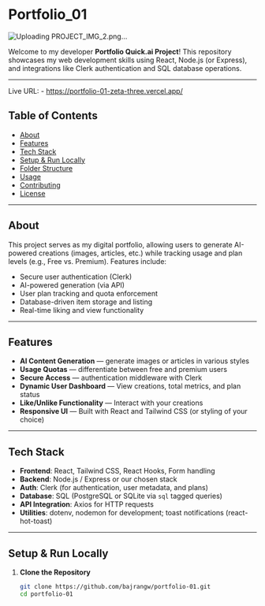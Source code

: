 # Portfolio_01
![Uploading PROJECT_IMG_2.png…]()


Welcome to my developer **Portfolio Quick.ai Project**! This repository showcases my web development skills using React, Node.js (or Express), and integrations like Clerk authentication and SQL database operations.

---

Live URL: - https://portfolio-01-zeta-three.vercel.app/

##  Table of Contents

- [About](#about)  
- [Features](#features)  
- [Tech Stack](#tech-stack)  
- [Setup & Run Locally](#setup--run-locally)  
- [Folder Structure](#folder-structure)  
- [Usage](#usage)  
- [Contributing](#contributing)  
- [License](#license)

---

##  About

This project serves as my digital portfolio, allowing users to generate AI-powered creations (images, articles, etc.) while tracking usage and plan levels (e.g., Free vs. Premium). Features include:

- Secure user authentication (Clerk)  
- AI-powered generation (via API)  
- User plan tracking and quota enforcement  
- Database-driven item storage and listing  
- Real-time liking and view functionality

---

##  Features

- **AI Content Generation** — generate images or articles in various styles  
- **Usage Quotas** — differentiate between free and premium users  
- **Secure Access** — authentication middleware with Clerk  
- **Dynamic User Dashboard** — View creations, total metrics, and plan status  
- **Like/Unlike Functionality** — Interact with your creations  
- **Responsive UI** — Built with React and Tailwind CSS (or styling of your choice)

---

##  Tech Stack

- **Frontend**: React, Tailwind CSS, React Hooks, Form handling  
- **Backend**: Node.js / Express or our chosen stack  
- **Auth**: Clerk (for authentication, user metadata, and plans)  
- **Database**: SQL (PostgreSQL or SQLite via `sql` tagged queries)  
- **API Integration**: Axios for HTTP requests  
- **Utilities**: dotenv, nodemon for development; toast notifications (react-hot-toast)

---

##  Setup & Run Locally

1. **Clone the Repository**
   ```bash
   git clone https://github.com/bajrangw/portfolio-01.git
   cd portfolio-01
